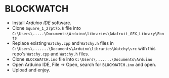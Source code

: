 # BLOCKWATCH

- Install *Arduino IDE* software.
- Clone `Square_1_27pt7b.h` file into `C:\Users\.....\Documents\Arduino\libraries\Adafruit_GFX_Library\Fonts`
- Replace existing `Watchy.cpp` and `Watchy.h` files in `C:\Users\.......\Documents\Arduino\libraries\Watchy\src` 
  with this repo's `Watchy.cpp` and `Watchy.h` files.
- Clone `BLOCKWATCH.ino` file into `C:\Users\.......\Documents\Arduino`
- Open Arduino IDE, File -> Open, search for `BLOCKWATCH.ino` and open.
- Upload and enjoy.
